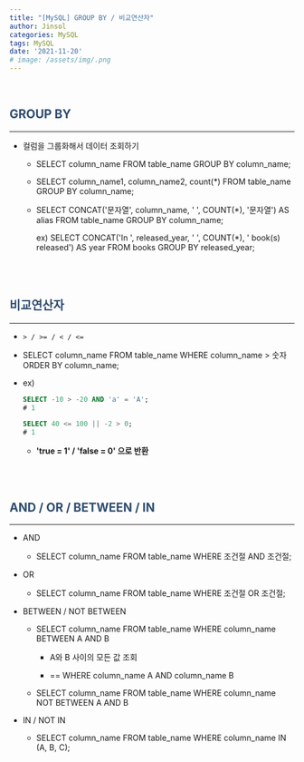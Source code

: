 ```yaml
---
title: "[MySQL] GROUP BY / 비교연산자"
author: Jinsol
categories: MySQL
tags: MySQL
date: '2021-11-20'
# image: /assets/img/.png
---
```


<br>

## <span style="color:#2E4C6D">GROUP BY</span>
<hr>

- 컬럼을 그룹화해서 데이터 조회하기

    - SELECT column_name FROM table_name GROUP BY column_name;

    - SELECT column_name1, column_name2, count(*) FROM table_name GROUP BY column_name;

    - SELECT CONCAT('문자열', column_name, ' ', COUNT(*), '문자열') AS alias FROM table_name GROUP BY column_name;

        ex) SELECT CONCAT('In ', released_year, ' ', COUNT(*), ' book(s) released') AS year FROM books GROUP BY released_year;

<br>
<br>

## <span style="color:#2E4C6D">비교연산자</span>
<hr>

- `> / >= / < / <=`

- SELECT column_name FROM table_name WHERE column_name > 숫자 ORDER BY column_name;

- ex)

    ```sql
    SELECT -10 > -20 AND 'a' = 'A';
    # 1

    SELECT 40 <= 100 || -2 > 0;
    # 1
    ```

    - **'true = 1' / 'false = 0' 으로 반환**

<br>
<br>

## <span style="color:#2E4C6D">AND / OR / BETWEEN / IN</span>
<hr>

- AND

    -  SELECT column_name FROM table_name WHERE 조건절 AND 조건절;

- OR

    -  SELECT column_name FROM table_name WHERE 조건절 OR 조건절;
    
- BETWEEN / NOT BETWEEN

    - SELECT column_name FROM table_name WHERE column_name BETWEEN A AND B

        - A와 B 사이의 모든 값 조회

        - == WHERE column_name A AND column_name B
    
    - SELECT column_name FROM table_name WHERE column_name NOT BETWEEN A AND B

- IN / NOT IN

    - SELECT column_name FROM table_name WHERE column_name IN (A, B, C);

    